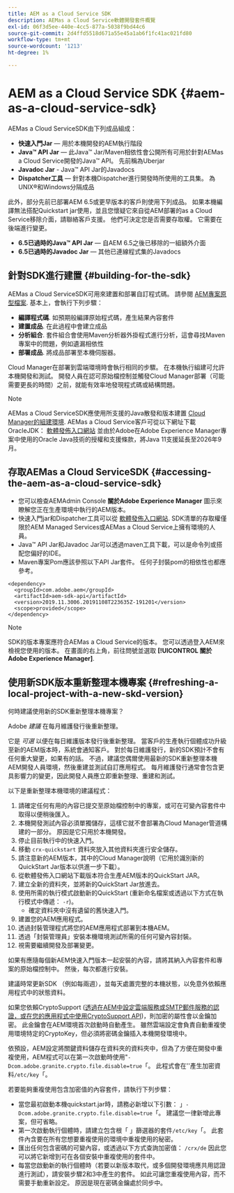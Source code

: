 ```yaml
---
title: AEM as a Cloud Service SDK
description: AEMas a Cloud Service軟體開發套件概覽
exl-id: 06f3d5ee-440e-4cc5-877a-5038f9bd44c6
source-git-commit: 2d4ffd5518d671a55e45a1ab6f1fc41ac021fd80
workflow-type: tm+mt
source-wordcount: '1213'
ht-degree: 1%

---
```


# AEM as a Cloud Service SDK {#aem-as-a-cloud-service-sdk}

AEMas a Cloud ServiceSDK由下列成品組成：

* **快速入門Jar**  — 用於本機開發的AEM執行階段
* **Java™ API Jar**  — 此Java™ Jar/Maven相依性會公開所有可用於針對AEMas a Cloud Service開發的Java™ API。 先前稱為Uberjar
* **Javadoc Jar** - Java™ API Jar的Javadocs
* **Dispatcher工具**  — 針對本機Dispatcher進行開發時所使用的工具集。 為UNIX®和Windows分隔成品

此外，部分先前已部署AEM 6.5或更早版本的客戶則使用下列成品。 如果本機編譯無法搭配Quickstart jar使用，並且您懷疑它來自從AEM部署的as a Cloud Service移除介面，請聯絡客戶支援。 他們可決定您是否需要存取權。 它需要在後端進行變更。

* **6.5已過時的Java™ API Jar**  — 自AEM 6.5之後已移除的一組額外介面
* **6.5已過時的Javadoc Jar**  — 其他已連線程式集的Javadocs

## 針對SDK進行建置 {#building-for-the-sdk}

AEMas a Cloud ServiceSDK可用來建置和部署自訂程式碼。 請參閱 [AEM專案原型檔案](https://experienceleague.adobe.com/docs/experience-manager-core-components/using/developing/archetype/using.html?lang=en). 基本上，會執行下列步驟：

* **編譯程式碼**. 如預期般編譯原始程式碼，產生結果內容套件
* **建置成品**. 在此過程中會建立成品
* **分析組合**. 套件組合會使用Maven分析器外掛程式進行分析，這會尋找Maven專案中的問題，例如遺漏相依性
* **部署成品**. 將成品部署至本機伺服器。

Cloud Manager在部署到雲端環境時會執行相同的步驟。 在本機執行組建可允許本機開發和測試。 開發人員在認可原始檔控制並觸發Cloud Manager部署（可能需要更長的時間）之前，就能有效率地發現程式碼或結構問題。

>[!NOTE]
>
>AEMas a Cloud ServiceSDK應使用所支援的Java散發和版本建置 [Cloud Manager的組建環境](/help/implementing/cloud-manager/getting-access-to-aem-in-cloud/build-environment-details.md). AEMas a Cloud Service客戶可從以下網址下載OracleJDK： [軟體發佈入口網站](https://experience.adobe.com/#/downloads/content/software-distribution/en/aemcloud.html) 並由於Adobe在Adobe Experience Manager專案中使用的Oracle Java技術的授權和支援條款，將Java 11支援延長至2026年9月。

## 存取AEMas a Cloud ServiceSDK {#accessing-the-aem-as-a-cloud-service-sdk}

* 您可以檢查AEMAdmin Console **關於Adobe Experience Manager** 圖示來瞭解您正在生產環境中執行的AEM版本。
* 快速入門jar和Dispatcher工具可以從 [軟體發佈入口網站](https://experience.adobe.com/#/downloads/content/software-distribution/en/aemcloud.html). SDK清單的存取權僅限於AEM Managed Services或AEMas a Cloud Service上擁有環境的人員。
* Java™ API Jar和Javadoc Jar可以透過maven工具下載，可以是命令列或搭配您偏好的IDE。
* Maven專案Pom應該參照以下API Jar套件。 任何子封裝pom的相依性也都應參考。

```
<dependency>
  <groupId>com.adobe.aem</groupId>
  <artifactId>aem-sdk-api</artifactId>
  <version>2019.11.3006.20191108T223635Z-191201</version>
  <scope>provided</scope>
</dependency>
```

>[!NOTE]
>
>SDK的版本專案應符合AEMas a Cloud Service的版本。 您可以透過登入AEM來檢視您使用的版本。 在畫面的右上角，前往問號並選取 **[!UICONTROL 關於Adobe Experience Manager]**.


## 使用新SDK版本重新整理本機專案 {#refreshing-a-local-project-with-a-new-skd-version}

何時建議使用新的SDK重新整理本機專案？

Adobe *建議* 在每月維護發行後重新整理。

它是 *可選* 以便在每日維護版本發行後重新整理。 當客戶的生產執行個體成功升級至新的AEM版本時，系統會通知客戶。 對於每日維護發行，新的SDK預計不會有任何重大變更，如果有的話。 不過，建議您偶爾使用最新的SDK重新整理本機AEM開發人員環境，然後重建並測試自訂應用程式。 每月維護發行通常會包含更具影響力的變更，因此開發人員應立即重新整理、重建和測試。

以下是重新整理本機環境的建議程式：

1. 請確定任何有用的內容已提交至原始檔控制中的專案，或可在可變內容套件中取得以便稍後匯入。
1. 本機開發測試內容必須單獨儲存，這樣它就不會部署為Cloud Manager管道構建的一部分。 原因是它只用於本機開發。
1. 停止目前執行中的快速入門。
1. 移動 `crx-quickstart` 資料夾放入其他資料夾進行安全儲存。
1. 請注意新的AEM版本，其中的Cloud Manager說明（它用於識別新的QuickStart Jar版本以供進一步下載）。
1. 從軟體發佈入口網站下載版本符合生產AEM版本的QuickStart JAR。
1. 建立全新的資料夾，並將新的QuickStart Jar放進去。
1. 使用所需的執行模式啟動新的QuickStart (重新命名檔案或透過以下方式在執行模式中傳遞： `-r`)。
   * 確定資料夾中沒有遺留的舊快速入門。
1. 建置您的AEM應用程式。
1. 透過封裝管理程式將您的AEM應用程式部署到本機AEM。
1. 透過「封裝管理員」安裝本機環境測試所需的任何可變內容封裝。
1. 視需要繼續開發及部署變更。

如果有應隨每個新AEM快速入門版本一起安裝的內容，請將其納入內容套件和專案的原始檔控制中。 然後，每次都進行安裝。

建議時常更新SDK （例如每兩週），並每天處置完整的本機狀態，以免意外依賴應用程式中的狀態資料。

如果您依賴CryptoSupport ([透過在AEM中設定雲端服務或SMTP郵件服務的認證，或在您的應用程式中使用CryptoSupport API](https://developer.adobe.com/experience-manager/reference-materials/cloud-service/javadoc/com/adobe/granite/crypto/CryptoSupport.html))，則加密的屬性會以金鑰加密。 此金鑰會在AEM環境首次啟動時自動產生。 雖然雲端設定會負責自動重複使用環境特定的CryptoKey，但必須將密碼金鑰插入本機開發環境中。

依預設，AEM設定將關鍵資料儲存在資料夾的資料夾中，但為了方便在開發中重複使用，AEM程式可以在第一次啟動時使用&quot;`-Dcom.adobe.granite.crypto.file.disable=true`「。 此程式會在&#39;&#39;產生加密資料`/etc/key`「。

若要能夠重複使用包含加密值的內容套件，請執行下列步驟：

* 當您最初啟動本機quickstart.jar時，請務必新增以下引數： 」`-Dcom.adobe.granite.crypto.file.disable=true`「。 建議您一律新增此專案，但可省略。
* 第一次啟動執行個體時，請建立包含根「 」篩選器的套件`/etc/key`「。 此套件內含要在所有您想要重複使用的環境中重複使用的秘密。
* 匯出任何包含密碼的可變內容，或透過以下方式查詢加密值： `/crx/de` 因此您可以將它新增到可在各個安裝中重複使用的套件中。
* 每當您啟動新的執行個體時（若要以新版本取代，或多個開發環境應共用認證進行測試），請安裝步驟2和3中產生的套件。 如此可讓您重複使用內容，而不需要手動重新設定。 原因是現在密碼金鑰處於同步中。
